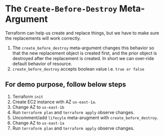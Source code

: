 # The ```Create-Before-Destroy``` Meta-Argument
Terraform can help us create and replace things, but we have to make sure the replacements will work correctly.

1. The `create_before_destroy` meta-argument changes this behavior so that the new replacement object is created first, and the prior object is destroyed after the replacement is created. In short we can over-ride default behavior of resource.
2. `create_before_destroy` accepts boolean value i.e. `true or false`

## For demo purpose, follow below steps
1. Terraform `init`
2. Create EC2 instance with AZ `us-east-1a`.
3. Change AZ to `us-east-1b`
4. Run `terraform plan` and `terraform apply` observe changes.
5. Uncomment/add `lifecyle` meta-arugment with `create_before_destroy`.
6. Change AZ to `us-east-1a`
7. Run `terraform plan` and `terraform apply` observe changes.

